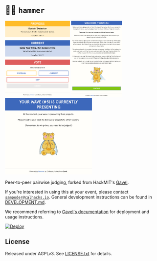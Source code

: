 # 🧑‍⚖️ `hammer`

<img src="screenshots/judge.png" height="250px"> <img src="screenshots/welcome.png" height="250px"> <img src="screenshots/presenting.png" height="250px">

Peer-to-peer pairwise judging, forked from HackMIT's [Gavel](https://github.com/anishathalye/gavel).

If you're interested in using this at your event, please contact [`sampoder@calhacks.io`](mailto:sampoder@calhacks.io). General development instructions can be found in [DEVELOPMENT.md](/DEVELOPMENT.md).

We recommend referring to [Gavel's documentation](https://github.com/anishathalye/gavel/blob/master/README.md) for deployment and usage instructions.

[![Deploy](https://www.herokucdn.com/deploy/button.svg)](https://heroku.com/deploy?template=https://github.com/calhacks/hammer/tree/master)

## License

Released under AGPLv3. See [LICENSE.txt](LICENSE.txt) for details.